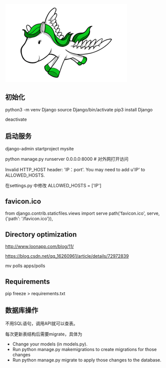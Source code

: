 ![logo](djangopony.png)

## 初始化

python3 -m venv Django
source Django/bin/activate
pip3 install Django

deactivate

## 启动服务

django-admin startproject mysite

python manage.py runserver 0.0.0.0:8000  # 对外网打开访问

Invalid HTTP_HOST header: 'IP：port'. You may need to add u'IP' to ALLOWED_HOSTS.

在settings.py 中修改
ALLOWED_HOSTS = ['IP']

## favicon.ico
from django.contrib.staticfiles.views import serve
path('favicon.ico', serve, {'path': '/favicon.ico'}),

## Directory optimization

http://www.loonapp.com/blog/11/

https://blog.csdn.net/qq_16260961/article/details/72972839

 mv polls apps/polls


## Requirements
pip freeze > requirements.txt

## 数据库操作
不用SQL语句，调用API就可以查表。

每次更新表结构后需要migrate，具体为

- Change your models (in models.py).
- Run python manage.py makemigrations to create migrations for those changes
- Run python manage.py migrate to apply those changes to the database.


